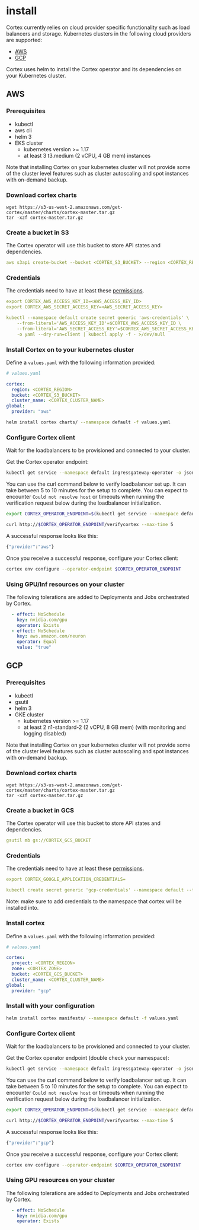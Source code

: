 # install

Cortex currently relies on cloud provider specific functionality such as load balancers and storage. Kubernetes clusters in the following cloud providers are supported:
* [AWS](#aws)
* [GCP](#gcp)

Cortex uses helm to install the Cortex operator and its dependencies on your Kubernetes cluster.

## AWS

### Prerequisites

* kubectl
* aws cli
* helm 3
* EKS cluster
    * kubernetes version >= 1.17
    * at least 3 t3.medium (2 vCPU, 4 GB mem) instances

Note that installing Cortex on your kubernetes cluster will not provide some of the cluster level features such as cluster autoscaling and spot instances with on-demand backup.

### Download cortex charts

<!-- CORTEX_VERSION -->
```
wget https://s3-us-west-2.amazonaws.com/get-cortex/master/charts/cortex-master.tar.gz
tar -xzf cortex-master.tar.gz
```

### Create a bucket in S3

The Cortex operator will use this bucket to store API states and dependencies.

```yaml
aws s3api create-bucket --bucket <CORTEX_S3_BUCKET> --region <CORTEX_REGION>
```

### Credentials

The credentials need to have at least these [permissions](../aws/security.md#operator).

```yaml
export CORTEX_AWS_ACCESS_KEY_ID=<AWS_ACCESS_KEY_ID>
export CORTEX_AWS_SECRET_ACCESS_KEY=<AWS_SECRET_ACCESS_KEY>

kubectl --namespace default create secret generic 'aws-credentials' \
    --from-literal='AWS_ACCESS_KEY_ID'=$CORTEX_AWS_ACCESS_KEY_ID \
    --from-literal='AWS_SECRET_ACCESS_KEY'=$CORTEX_AWS_SECRET_ACCESS_KEY \
    -o yaml --dry-run=client | kubectl apply -f - >/dev/null
```

### Install Cortex on to your kubernetes cluster

Define a `values.yaml` with the following information provided:

```yaml
# values.yaml

cortex:
  region: <CORTEX_REGION>
  bucket: <CORTEX_S3_BUCKET>
  cluster_name: <CORTEX_CLUSTER_NAME>
global:
  provider: "aws"
```

```bash
helm install cortex charts/ --namespace default -f values.yaml
```

### Configure Cortex client

Wait for the loadbalancers to be provisioned and connected to your cluster.

Get the Cortex operator endpoint:

```bash
kubectl get service --namespace default ingressgateway-operator -o jsonpath='{.status.loadBalancer.ingress[0].hostname}'
```

You can use the curl command below to verify loadbalancer set up. It can take between 5 to 10 minutes for the setup to complete. You can expect to encounter `Could not resolve host` or timeouts when running the verification request below during the loadbalancer initialization.

```bash
export CORTEX_OPERATOR_ENDPOINT=$(kubectl get service --namespace default ingressgateway-operator -o jsonpath='{.status.loadBalancer.ingress[0].hostname}')

curl http://$CORTEX_OPERATOR_ENDPOINT/verifycortex --max-time 5
```

A successful response looks like this:

```bash
{"provider":"aws"}
```

Once you receive a successful response, configure your Cortex client:

```bash
cortex env configure --operator-endpoint $CORTEX_OPERATOR_ENDPOINT
```

### Using GPU/Inf resources on your cluster

The following tolerations are added to Deployments and Jobs orchestrated by Cortex.

```yaml
  - effect: NoSchedule
    key: nvidia.com/gpu
    operator: Exists
  - effect: NoSchedule
    key: aws.amazon.com/neuron
    operator: Equal
    value: "true"
```

## GCP

### Prerequisites

* kubectl
* gsutil
* helm 3
* GKE cluster
    * kubernetes version >= 1.17
    * at least 2 n1-standard-2 (2 vCPU, 8 GB mem) (with monitoring and logging disabled)

Note that installing Cortex on your kubernetes cluster will not provide some of the cluster level features such as cluster autoscaling and spot instances with on-demand backup.

### Download cortex charts

<!-- CORTEX_VERSION -->
```
wget https://s3-us-west-2.amazonaws.com/get-cortex/master/charts/cortex-master.tar.gz
tar -xzf cortex-master.tar.gz
```

### Create a bucket in GCS

The Cortex operator will use this bucket to store API states and dependencies.

```yaml
gsutil mb gs://CORTEX_GCS_BUCKET
```

### Credentials

The credentials need to have at least these [permissions](../gcp/credentials.md).

```yaml
export CORTEX_GOOGLE_APPLICATION_CREDENTIALS=

kubectl create secret generic 'gcp-credentials' --namespace default --from-file=key.json=$CORTEX_GOOGLE_APPLICATION_CREDENTIALS
```

Note: make sure to add credentials to the namespace that cortex will be installed into.

### Install cortex

Define a `values.yaml` with the following information provided:

```yaml
# values.yaml

cortex:
  project: <CORTEX_REGION>
  zone: <CORTEX_ZONE>
  bucket: <CORTEX_GCS_BUCKET>
  cluster_name: <CORTEX_CLUSTER_NAME>
global:
  provider: "gcp"
```

### Install with your configuration

```bash
helm install cortex manifests/ --namespace default -f values.yaml
```

### Configure Cortex client

Wait for the loadbalancers to be provisioned and connected to your cluster.

Get the Cortex operator endpoint (double check your namespace):

```bash
kubectl get service --namespace default ingressgateway-operator -o jsonpath='{.status.loadBalancer.ingress[0].ip}'
```

You can use the curl command below to verify loadbalancer set up. It can take between 5 to 10 minutes for the setup to complete. You can expect to encounter `Could not resolve host` or timeouts when running the verification request below during the loadbalancer initialization.

```bash
export CORTEX_OPERATOR_ENDPOINT=$(kubectl get service --namespace default ingressgateway-operator -o jsonpath='{.status.loadBalancer.ingress[0].ip}')

curl http://$CORTEX_OPERATOR_ENDPOINT/verifycortex --max-time 5
```

A successful response looks like this:

```bash
{"provider":"gcp"}
```

Once you receive a successful response, configure your Cortex client:

```bash
cortex env configure --operator-endpoint $CORTEX_OPERATOR_ENDPOINT
```

### Using GPU resources on your cluster

The following tolerations are added to Deployments and Jobs orchestrated by Cortex.

```yaml
  - effect: NoSchedule
    key: nvidia.com/gpu
    operator: Exists
```
